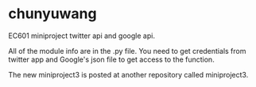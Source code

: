 # chunyuwang
EC601 miniproject twitter api and google api.

All of the module info are in the .py file. You need to get credentials from twitter app and Google's json file to get access to the function.

The new miniproject3 is posted at another repository called miniproject3.
